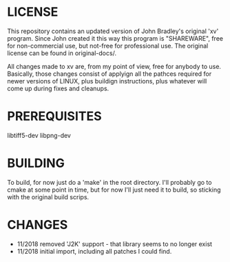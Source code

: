 # LICENSE

This repository contains an updated version of John Bradley's original
'xv' program. Since John created it this way this program is
"SHAREWARE", free for non-commercial use, but not-free for
professional use. The original license can be found in original-docs/.

All changes made to xv are, from my point of view, free for anybody to
use. Basically, those changes consist of applyign all the pathces
required for newer versions of LINUX, plus buildign instructions, plus
whatever will come up during fixes and cleanups.

# PREREQUISITES

libtiff5-dev
libpng-dev

# BUILDING

To build, for now just do a 'make' in the root directory. I'll
probably go to cmake at some point in time, but for now I'll just need
it to build, so sticking with the original build scrips.

# CHANGES

- 11/2018 removed 'J2K' support - that library seems to no longer exist
- 11/2018 initial import, including all patches I could find.
